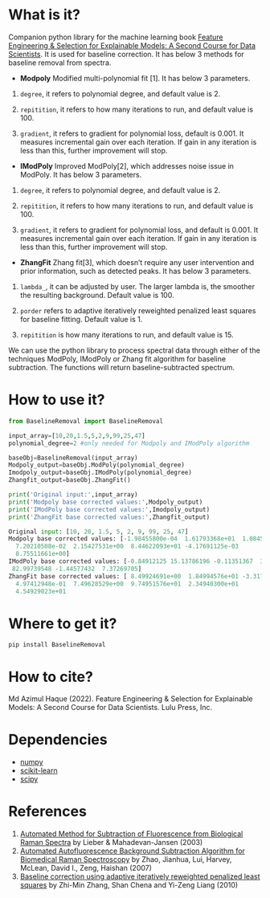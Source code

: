 # What is it?
Companion python library for the machine learning book [Feature Engineering & Selection for Explainable Models: A Second Course for Data Scientists](https://statguyuser.github.io/feature-engg-selection-for-explainable-models.github.io/index.html). It is used for baseline correction. It has below 3 methods for baseline removal from spectra.

  - **Modpoly** Modified multi-polynomial fit [1]. It has below 3 parameters.
  
  1) `degree`, it refers to polynomial degree, and default value is 2.
  
  2) `repitition`, it refers to how many iterations to run, and default value is 100.
  
  3) `gradient`, it refers to gradient for polynomial loss, default is 0.001. It measures incremental gain over each iteration. If gain in any iteration is less than this, further improvement will stop.
  
  - **IModPoly** Improved ModPoly[2], which addresses noise issue in ModPoly. It has below 3 parameters.
  
  1) `degree`, it refers to polynomial degree, and default value is 2.
  
  2) `repitition`, it refers to how many iterations to run, and default value is 100.
  
  3) `gradient`, it refers to gradient for polynomial loss, and default is 0.001. It measures incremental gain over each iteration. If gain in any iteration is less than this, further improvement will stop.
  
  - **ZhangFit** Zhang fit[3], which doesn’t require any user intervention and prior information, such as detected peaks. It has below 3 parameters.
  
  1) `lambda_`, it can be adjusted by user. The larger lambda is,  the smoother the resulting background. Default value is 100.
  
  2) `porder` refers to adaptive iteratively reweighted penalized least squares for baseline fitting. Default value is 1.
  
  3) `repitition` is how many iterations to run, and default value is 15.

We can use the python library to process spectral data through either of the techniques ModPoly, IModPoly or Zhang fit algorithm for baseline subtraction. The functions will return baseline-subtracted spectrum.

# How to use it?
```python
from BaselineRemoval import BaselineRemoval

input_array=[10,20,1.5,5,2,9,99,25,47]
polynomial_degree=2 #only needed for Modpoly and IModPoly algorithm

baseObj=BaselineRemoval(input_array)
Modpoly_output=baseObj.ModPoly(polynomial_degree)
Imodpoly_output=baseObj.IModPoly(polynomial_degree)
Zhangfit_output=baseObj.ZhangFit()

print('Original input:',input_array)
print('Modpoly base corrected values:',Modpoly_output)
print('IModPoly base corrected values:',Imodpoly_output)
print('ZhangFit base corrected values:',Zhangfit_output)

Original input: [10, 20, 1.5, 5, 2, 9, 99, 25, 47]
Modpoly base corrected values: [-1.98455800e-04  1.61793368e+01  1.08455179e+00  5.21544654e+00
  7.20210508e-02  2.15427531e+00  8.44622093e+01 -4.17691125e-03
  8.75511661e+00]
IModPoly base corrected values: [-0.84912125 15.13786196 -0.11351367  3.89675187 -1.33134142  0.70220645
 82.99739548 -1.44577432  7.37269705]
ZhangFit base corrected values: [ 8.49924691e+00  1.84994576e+01 -3.31739230e-04  3.49854060e+00
  4.97412948e-01  7.49628529e+00  9.74951576e+01  2.34940300e+01
  4.54929023e+01

```
# Where to get it?
`pip install BaselineRemoval`

# How to cite?
Md Azimul Haque (2022). Feature Engineering & Selection for Explainable Models: A Second Course for Data Scientists. Lulu Press, Inc.

# Dependencies
 - [numpy](https://www.numpy.org/])
 - [scikit-learn](https://scikit-learn.org/)
 - [scipy](https://www.scipy.org/)

# References
1. [Automated Method for Subtraction of Fluorescence from Biological Raman Spectra](https://www.researchgate.net/publication/8974238_Automated_Method_for_Subtraction_of_Fluorescence_from_Biological_Raman_Spectra) by Lieber & Mahadevan-Jansen (2003)
2. [Automated Autofluorescence Background Subtraction Algorithm for Biomedical Raman Spectroscopy](https://www.researchgate.net/publication/5818031_Automated_Autofluorescence_Background_Subtraction_Algorithm_for_Biomedical_Raman_Spectroscopy) by Zhao, Jianhua, Lui, Harvey, McLean, David I., Zeng, Haishan (2007)
3. [Baseline correction using adaptive iteratively reweighted penalized least squares](https://pubs.rsc.org/is/content/articlelanding/2010/an/b922045c#!divAbstract) by Zhi-Min Zhang, Shan Chena and Yi-Zeng Liang (2010)